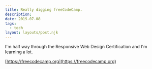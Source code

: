 ```yaml
---
title: Really digging freeCodeCamp. 
description: 
date: 2019-07-08
tags:
  - tech
layout: layouts/post.njk
---
```

I'm half way through the Responsive Web Design Certification and I'm learning a lot.

[https://freecodecamp.org](https://freecodecamp.org)
